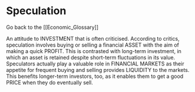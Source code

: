 # Speculation

Go back to the [[Economic_Glossary]]


An attitude to INVESTMENT that is often criticised. According to critics, speculation involves buying or selling a financial ASSET with the aim of making a quick PROFIT. This is contrasted with long-term investment, in which an asset is retained despite short-term fluctuations in its value. Speculators actually play a valuable role in FINANCIAL MARKETS as their appetite for frequent buying and selling provides LIQUIDITY to the markets. This benefits longer-term investors, too, as it enables them to get a good PRICE when they do eventually sell.


